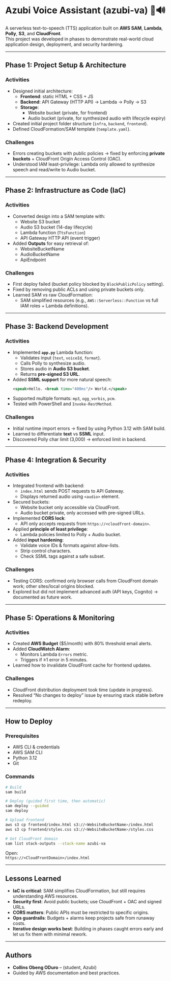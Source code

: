 # Azubi Voice Assistant (azubi-va) 🤖🔊

A serverless text-to-speech (TTS) application built on **AWS SAM**, **Lambda**, **Polly**, **S3**, and **CloudFront**.  
This project was developed in phases to demonstrate real-world cloud application design, deployment, and security hardening.

---

## Phase 1: Project Setup & Architecture

### Activities
- Designed initial architecture:
  - **Frontend**: static HTML + CSS + JS
  - **Backend**: API Gateway (HTTP API) → Lambda → Polly → S3
  - **Storage**: 
    - Website bucket (private, for frontend)
    - Audio bucket (private, for synthesized audio with lifecycle expiry)
- Created initial project folder structure (`infra`, `backend`, `frontend`).
- Defined CloudFormation/SAM template (`template.yaml`).

### Challenges
- Errors creating buckets with public policies → fixed by enforcing **private buckets** + CloudFront Origin Access Control (OAC).
- Understood IAM least-privilege: Lambda only allowed to synthesize speech and read/write to Audio bucket.

---

## Phase 2: Infrastructure as Code (IaC)

### Activities
- Converted design into a SAM template with:
  - Website S3 bucket
  - Audio S3 bucket (14-day lifecycle)
  - Lambda function (`TtsFunction`)
  - API Gateway HTTP API (event trigger)
- Added **Outputs** for easy retrieval of:
  - WebsiteBucketName
  - AudioBucketName
  - ApiEndpoint

### Challenges
- First deploy failed (bucket policy blocked by `BlockPublicPolicy` setting).
- Fixed by removing public ACLs and using private buckets only.
- Learned SAM vs raw CloudFormation:
  - SAM simplified resources (e.g., `AWS::Serverless::Function` vs full IAM roles + Lambda definitions).

---

## Phase 3: Backend Development

### Activities
- Implemented **`app.py`** Lambda function:
  - Validates input (`text`, `voiceId`, `format`).
  - Calls Polly to synthesize audio.
  - Stores audio in **Audio S3 bucket**.
  - Returns **pre-signed S3 URL**.
- Added **SSML support** for more natural speech:
  ```xml
  <speak>Hello. <break time="400ms"/> World.</speak>
  ```
- Supported multiple formats: `mp3`, `ogg_vorbis`, `pcm`.
- Tested with PowerShell and `Invoke-RestMethod`.

### Challenges
- Initial runtime import errors → fixed by using Python 3.12 with SAM build.
- Learned to differentiate **text** vs **SSML** input.
- Discovered Polly char limit (3,000) → enforced limit in backend.

---

## Phase 4: Integration & Security

### Activities
- Integrated frontend with backend:
  - `index.html` sends POST requests to API Gateway.
  - Displays returned audio using `<audio>` element.
- Secured buckets:
  - Website bucket only accessible via CloudFront.
  - Audio bucket private, only accessed with pre-signed URLs.
- Implemented **CORS lock**:
  - API only accepts requests from `https://<cloudfront-domain>`.
- Applied **principle of least privilege**:
  - Lambda policies limited to Polly + Audio bucket.
- Added **input hardening**:
  - Validate voice IDs & formats against allow-lists.
  - Strip control characters.
  - Check SSML tags against a safe subset.

### Challenges
- Testing CORS: confirmed only browser calls from CloudFront domain work; other sites/local origins blocked.
- Explored but did not implement advanced auth (API keys, Cognito) → documented as future work.

---

## Phase 5: Operations & Monitoring

### Activities
- Created **AWS Budget** ($5/month) with 80% threshold email alerts.
- Added **CloudWatch Alarm**:
  - Monitors Lambda `Errors` metric.
  - Triggers if ≥1 error in 5 minutes.
- Learned how to invalidate CloudFront cache for frontend updates.

### Challenges
- CloudFront distribution deployment took time (update in progress).
- Resolved “No changes to deploy” issue by ensuring stack stable before redeploy.

---

## How to Deploy

### Prerequisites
- AWS CLI & credentials
- AWS SAM CLI
- Python 3.12
- Git

### Commands
```bash
# Build
sam build

# Deploy (guided first time, then automatic)
sam deploy --guided
sam deploy

# Upload frontend
aws s3 cp frontend/index.html s3://<WebsiteBucketName>/index.html
aws s3 cp frontend/styles.css s3://<WebsiteBucketName>/styles.css

# Get CloudFront domain
sam list stack-outputs --stack-name azubi-va
```

Open:  
`https://<CloudFrontDomain>/index.html`

---

## Lessons Learned

- **IaC is critical**: SAM simplifies CloudFormation, but still requires understanding AWS resources.
- **Security first**: Avoid public buckets; use CloudFront + OAC and signed URLs.
- **CORS matters**: Public APIs must be restricted to specific origins.
- **Ops guardrails**: Budgets + alarms keep projects safe from runaway costs.
- **Iterative design works best**: Building in phases caught errors early and let us fix them with minimal rework.

---

## Authors
- **Collins Obeng ODuro** – (student, Azubi)  
- Guided by AWS documentation and best practices.
